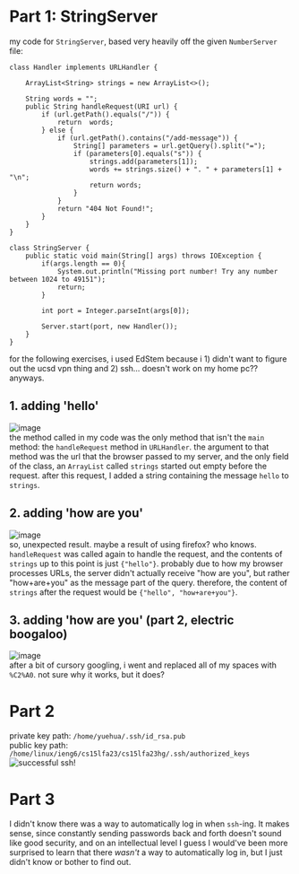 # Part 1: StringServer
my code for `StringServer`, based very heavily off the given `NumberServer` file:
```
class Handler implements URLHandler {
    
    ArrayList<String> strings = new ArrayList<>();

    String words = "";
    public String handleRequest(URI url) {
        if (url.getPath().equals("/")) {
            return  words;
        } else {
            if (url.getPath().contains("/add-message")) {
                String[] parameters = url.getQuery().split("=");
                if (parameters[0].equals("s")) {
                    strings.add(parameters[1]);
                    words += strings.size() + ". " + parameters[1] + "\n";
                    return words;
                }
            }
            return "404 Not Found!";
        }
    }
}

class StringServer {
    public static void main(String[] args) throws IOException {
        if(args.length == 0){
            System.out.println("Missing port number! Try any number between 1024 to 49151");
            return;
        }

        int port = Integer.parseInt(args[0]);

        Server.start(port, new Handler());
    }
}
```
for the following exercises, i used EdStem because i 1) didn't want to figure out the ucsd vpn thing and 2) ssh... doesn't work on my home pc?? anyways.
## 1. adding 'hello'
![image](https://github.com/yue-hua-x/cse15l-lab-reports/assets/146787492/f83946ac-5ce2-4b74-a707-de8c81626c23)\
the method called in my code was the only method that isn't the `main` method: the `handleRequest` method in `URLHandler`. the argument to that method was the url that the browser passed to my server, and the only field of the class, an `ArrayList` called `strings` started out empty before the request. after this request, I added a string containing the message `hello` to `strings`.

## 2. adding 'how are you'
![image](https://github.com/yue-hua-x/cse15l-lab-reports/assets/146787492/b97aa651-b8f2-4a93-8fd8-eae0b341c071)\
so, unexpected result. maybe a result of using firefox? who knows. `handleRequest` was called again to handle the request, and the contents of `strings` up to this point is just `{"hello"}`. probably due to how my browser processes URLs, the server didn't actually receive "how are you", but rather "how+are+you" as the message part of the query. therefore, the content of `strings` after the request would be `{"hello", "how+are+you"}`.

## 3. adding 'how are you' (part 2, electric boogaloo)
![image](https://github.com/yue-hua-x/cse15l-lab-reports/assets/146787492/3f5f0173-08e8-4931-9d56-70d39b78aba8)\
after a bit of cursory googling, i went and replaced all of my spaces with `%C2%A0`. not sure why it works, but it does?

# Part 2
private key path: `/home/yuehua/.ssh/id_rsa.pub`\
public key path: `/home/linux/ieng6/cs15lfa23/cs15lfa23hg/.ssh/authorized_keys`\
![successful ssh!](https://github.com/yue-hua-x/cse15l-lab-reports/assets/146787492/61f6c2a0-b7bb-4809-a265-bf24d40f3bc0)
# Part 3
I didn't know there was a way to automatically log in when `ssh`-ing. It makes sense, since constantly sending passwords back and forth doesn't sound like good security, and on an intellectual level I guess I would've been more surprised to learn that there *wasn't* a way to automatically log in, but I just didn't know or bother to find out.
